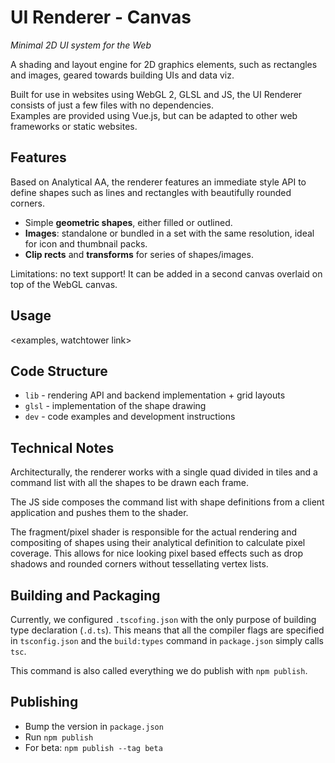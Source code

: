 # UI Renderer - Canvas

*Minimal 2D UI system for the Web*

A shading and layout engine for 2D graphics elements, such as rectangles and images, geared towards building UIs and data viz.

Built for use in websites using WebGL 2, GLSL and JS, the UI Renderer consists of just a few files with no dependencies.  
Examples are provided using Vue.js, but can be adapted to other web frameworks or static websites.


## Features

Based on Analytical AA, the renderer features an immediate style API to define shapes such as lines and rectangles with beautifully rounded corners.
- Simple **geometric shapes**, either filled or outlined.
- **Images**: standalone or bundled in a set with the same resolution, ideal for icon and thumbnail packs.
- **Clip rects** and **transforms** for series of shapes/images.

Limitations: no text support! It can be added in a second canvas overlaid on top of the WebGL canvas.


## Usage
<examples, watchtower link>


## Code Structure
- `lib` - rendering API and backend implementation + grid layouts
- `glsl` - implementation of the shape drawing
- `dev` - code examples and development instructions


## Technical Notes
Architecturally, the renderer works with a single quad divided in tiles and a command list with all the shapes to be drawn each frame.

The JS side composes the command list with shape definitions from a client application and pushes them to the shader.

The fragment/pixel shader is responsible for the actual rendering and compositing of shapes using their analytical definition to calculate pixel coverage.
This allows for nice looking pixel based effects such as drop shadows and rounded corners without tessellating vertex lists.


## Building and Packaging
Currently, we configured `.tscofing.json` with the only purpose of building type declaration (`.d.ts`).
This means that all the compiler flags are specified in `tsconfig.json` and the `build:types` command in `package.json` simply calls `tsc`.

This command is also called everything we do publish with `npm publish`.


## Publishing
* Bump the version in `package.json`
* Run `npm publish`
* For beta: `npm publish --tag beta`
